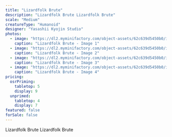 ```yaml
---
title: "Lizardfolk Brute"
description: "Lizardfolk Brute Lizardfolk Brute"
scale: "Medium"
creatureType: "Humanoid"
designer: "Yasashii Kyojin Studio"
photos:
  - image: "https://dl2.myminifactory.com/object-assets/62c639d5450b0/images/720X720-lizardfolk-c-bob-ps.jpg"
    caption: "Lizardfolk Brute - Image 1"
  - image: "https://dl2.myminifactory.com/object-assets/62c639d5450b0/images/720X720-lizardfolk-c-3.jpg"
    caption: "Lizardfolk Brute - Image 2"
  - image: "https://dl2.myminifactory.com/object-assets/62c639d5450b0/images/720X720-lizardfolk-c-4.jpg"
    caption: "Lizardfolk Brute - Image 3"
  - image: "https://dl2.myminifactory.com/object-assets/62c639d5450b0/images/720X720-lizardfolk-c-2.jpg"
    caption: "Lizardfolk Brute - Image 4"
pricing:
  osrPriming:
    tabletop: 5
    display: 9
  unprimed:
    tabletop: 4
    display: 7
featured: false
forSale: false
---
```


Lizardfolk Brute Lizardfolk Brute